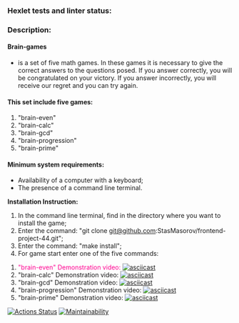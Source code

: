 ### Hexlet tests and linter status:
### **Description:**
#### **Brain-games** 
- is a set of five math games. In these games it is necessary to give the correct answers to the questions posed. If you answer correctly, you will be congratulated on your victory. If you answer incorrectly, you will receive our regret and you can try again. 
#### **This set include five games:**
  1. "brain-even"
  2. "brain-calc"
  3. "brain-gcd"
  4. "brain-progression"
  5. "brain-prime"

#### **Minimum system requirements:**
* Availability of a computer with a keyboard; 
* The presence of a command line terminal.

</blue>**Installation Instruction:**</blue>
1. In the command line terminal, find in the directory where you want to install the game;
2. Enter the command: "git clone git@github.com:StasMasorov/frontend-project-44.git";
3. Enter the command: "make install";
4. For game start enter one of the five commands: 
  1) <span style="color:ff0090">"brain-even" Demonstration video:</span>
  [![asciicast](https://asciinema.org/a/2UaHtLnSnImkbIUtH0UmboXBC.svg)](https://asciinema.org/a/2UaHtLnSnImkbIUtH0UmboXBC)
  2) <red>"brain-calc" Demonstration video:</red>
  [![asciicast](https://asciinema.org/a/mBqgvT2Md3bpNyEfXTV3b9zMm.svg)](https://asciinema.org/a/mBqgvT2Md3bpNyEfXTV3b9zMm)
  3) <red>"brain-gcd" Demonstration video:</red>
  [![asciicast](https://asciinema.org/a/eLPBGBan39SBGHhoNDJ1w15Hu.svg)](https://asciinema.org/a/eLPBGBan39SBGHhoNDJ1w15Hu)
  4) <red>"brain-progression" Demonstration video:</red>
  [![asciicast](https://asciinema.org/a/r5CJyY7prPzg1Gxn24emomRD9.svg)](https://asciinema.org/a/r5CJyY7prPzg1Gxn24emomRD9)
  5) <red>"brain-prime" Demonstration video:</red>
  [![asciicast](https://asciinema.org/a/QgwNpvZFLJuD7RkKq5OAS1gO6.svg)](https://asciinema.org/a/QgwNpvZFLJuD7RkKq5OAS1gO6)

[![Actions Status](https://github.com/StasMasorov/frontend-project-44/workflows/hexlet-check/badge.svg)](https://github.com/StasMasorov/frontend-project-44/actions)
[![Maintainability](https://api.codeclimate.com/v1/badges/9ccf0cca5220e67de82c/maintainability)](https://codeclimate.com/github/StasMasorov/frontend-project-44/maintainability)
